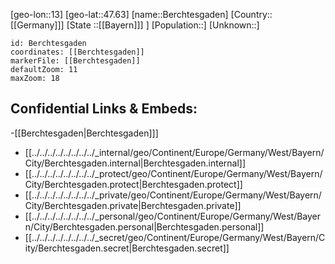 ﻿---
location: [47.63,13]
mapzoom: [7,12] 
mapmarker: city 
type: City
tags:
- geo/City


SpocWebEntityId: 29107
isDeleted: false
confidential: public

---
[geo-lon::13]
[geo-lat::47.63]
[name::Berchtesgaden]
[Country::[[Germany]]]
[State ::[[Bayern]]] ]
[Population::]
[Unknown::]


```leaflet
id: Berchtesgaden
coordinates: [[Berchtesgaden]]
markerFile: [[Berchtesgaden]]
defaultZoom: 11 
maxZoom: 18
```


## Confidential Links & Embeds: 
-[[Berchtesgaden|Berchtesgaden]]] 
- [[../../../../../../../../_internal/geo/Continent/Europe/Germany/West/Bayern/City/Berchtesgaden.internal|Berchtesgaden.internal]] 
- [[../../../../../../../../_protect/geo/Continent/Europe/Germany/West/Bayern/City/Berchtesgaden.protect|Berchtesgaden.protect]] 
- [[../../../../../../../../_private/geo/Continent/Europe/Germany/West/Bayern/City/Berchtesgaden.private|Berchtesgaden.private]] 
- [[../../../../../../../../_personal/geo/Continent/Europe/Germany/West/Bayern/City/Berchtesgaden.personal|Berchtesgaden.personal]] 
- [[../../../../../../../../_secret/geo/Continent/Europe/Germany/West/Bayern/City/Berchtesgaden.secret|Berchtesgaden.secret]] 
